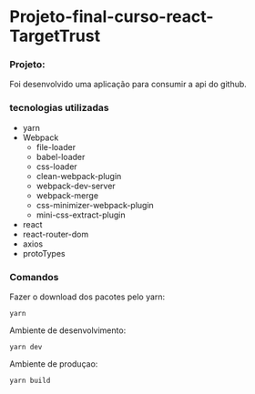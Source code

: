 # Projeto-final-curso-react-TargetTrust

### Projeto:
Foi desenvolvido uma aplicação para consumir a api do github.

### tecnologias utilizadas
- yarn
- Webpack
  - file-loader
  - babel-loader
  - css-loader
  - clean-webpack-plugin
  - webpack-dev-server
  - webpack-merge
  - css-minimizer-webpack-plugin
  - mini-css-extract-plugin
- react
- react-router-dom
- axios
- protoTypes


### Comandos

Fazer o download dos pacotes pelo yarn:
```
yarn
```

Ambiente de desenvolvimento:
```
yarn dev
```
Ambiente de produçao:

```
yarn build
```
